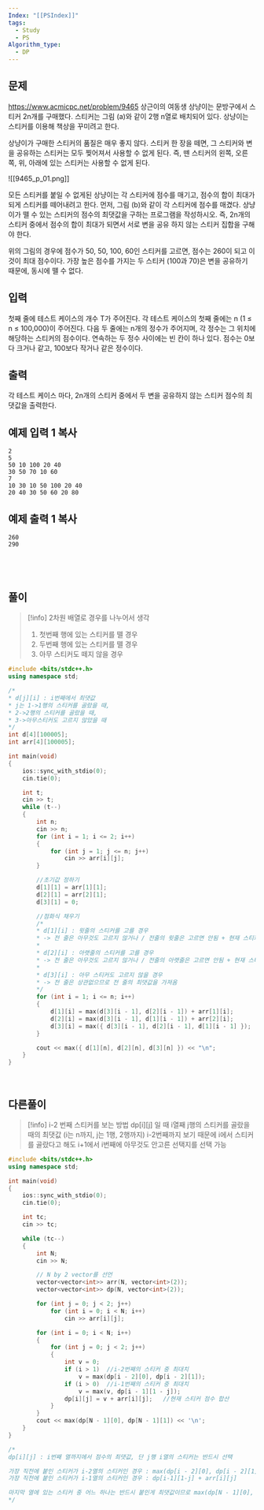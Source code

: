 ```yaml
---
Index: "[[PSIndex]]"
tags:
  - Study
  - PS
Algorithm_type:
  - DP
---
```


## 문제
https://www.acmicpc.net/problem/9465
상근이의 여동생 상냥이는 문방구에서 스티커 2n개를 구매했다. 스티커는 그림 (a)와 같이 2행 n열로 배치되어 있다. 상냥이는 스티커를 이용해 책상을 꾸미려고 한다.

상냥이가 구매한 스티커의 품질은 매우 좋지 않다. 스티커 한 장을 떼면, 그 스티커와 변을 공유하는 스티커는 모두 찢어져서 사용할 수 없게 된다. 즉, 뗀 스티커의 왼쪽, 오른쪽, 위, 아래에 있는 스티커는 사용할 수 없게 된다.

![[9465_p_01.png]]

모든 스티커를 붙일 수 없게된 상냥이는 각 스티커에 점수를 매기고, 점수의 합이 최대가 되게 스티커를 떼어내려고 한다. 먼저, 그림 (b)와 같이 각 스티커에 점수를 매겼다. 상냥이가 뗄 수 있는 스티커의 점수의 최댓값을 구하는 프로그램을 작성하시오. 즉, 2n개의 스티커 중에서 점수의 합이 최대가 되면서 서로 변을 공유 하지 않는 스티커 집합을 구해야 한다.

위의 그림의 경우에 점수가 50, 50, 100, 60인 스티커를 고르면, 점수는 260이 되고 이 것이 최대 점수이다. 가장 높은 점수를 가지는 두 스티커 (100과 70)은 변을 공유하기 때문에, 동시에 뗄 수 없다.

## 입력

첫째 줄에 테스트 케이스의 개수 T가 주어진다. 각 테스트 케이스의 첫째 줄에는 n (1 ≤ n ≤ 100,000)이 주어진다. 다음 두 줄에는 n개의 정수가 주어지며, 각 정수는 그 위치에 해당하는 스티커의 점수이다. 연속하는 두 정수 사이에는 빈 칸이 하나 있다. 점수는 0보다 크거나 같고, 100보다 작거나 같은 정수이다. 

## 출력

각 테스트 케이스 마다, 2n개의 스티커 중에서 두 변을 공유하지 않는 스티커 점수의 최댓값을 출력한다.

## 예제 입력 1 복사

```
2
5
50 10 100 20 40
30 50 70 10 60
7
10 30 10 50 100 20 40
20 40 30 50 60 20 80
```

## 예제 출력 1 복사

```
260
290
```
   
---
## 풀이
> [!info] 2차원 배열로 경우를 나누어서 생각
> 1. 첫번째 행에 있는 스티커를 뗄 경우
> 2. 두번째 행에 있는 스티커를 뗄 경우
> 3. 아무 스티커도 떼지 않을 경우
```cpp
#include <bits/stdc++.h>
using namespace std;

/*
* d[j][i] : i번째에서 최댓값 
* j는 1->1행의 스티커를 골랐을 때, 
* 2->2행의 스티커를 골랐을 때, 
* 3->아무스티커도 고르지 않았을 때
*/
int d[4][100005];	
int arr[4][100005];

int main(void) 
{
	ios::sync_with_stdio(0);
	cin.tie(0);

	int t;
	cin >> t;
	while (t--)
	{
		int n;
		cin >> n;
		for (int i = 1; i <= 2; i++)
		{
			for (int j = 1; j <= n; j++)
				cin >> arr[i][j];
		}

		//초기값 정하기
		d[1][1] = arr[1][1];
		d[2][1] = arr[2][1];
		d[3][1] = 0;

		//점화식 채우기
		/*
		* d[1][i] : 윗줄의 스티커를 고를 경우 
		* -> 전 줄은 아무것도 고르지 않거나 / 전줄의 윗줄은 고르면 안됨 + 현재 스티커의 점수
		* 
		* d[2][i] : 아랫줄의 스티커를 고를 경우 
		* -> 전 줄은 아무것도 고르지 않거나 / 전줄의 아랫줄은 고르면 안됨 + 현재 스티커의 점수
		* 
		* d[3][i] : 아무 스티커도 고르지 않을 경우 
		* -> 전 줄은 상관없으므로 전 줄의 최댓값을 가져옴
		*/
		for (int i = 1; i <= n; i++)
		{
			d[1][i] = max(d[3][i - 1], d[2][i - 1]) + arr[1][i];
			d[2][i] = max(d[3][i - 1], d[1][i - 1]) + arr[2][i];
			d[3][i] = max({ d[3][i - 1], d[2][i - 1], d[1][i - 1] });
		}

		cout << max({ d[1][n], d[2][n], d[3][n] }) << "\n";
	}
}
```
   
   
## 다른풀이
> [!info] i-2 번째 스티커를 보는 방법
> dp\[i]\[j] 일 때 i열째 j행의 스티커를 골랐을 때의 최댓값 (i는 n까지, j는 1행, 2행까지)
> i-2번째까지 보기 때문에 i에서 스티커를 골랐다고 해도 i+1에서 i번째에 아무것도 안고른 선택지를 선택 가능
```cpp
#include <bits/stdc++.h>
using namespace std;

int main(void) 
{
	ios::sync_with_stdio(0);
	cin.tie(0);

	int tc;
	cin >> tc;

	while (tc--) 
	{
		int N;
		cin >> N;

		// N by 2 vector를 선언
		vector<vector<int>> arr(N, vector<int>(2));  
		vector<vector<int>> dp(N, vector<int>(2));

		for (int j = 0; j < 2; j++)
			for (int i = 0; i < N; i++)
				cin >> arr[i][j];

		for (int i = 0; i < N; i++) 
		{
			for (int j = 0; j < 2; j++) 
			{
				int v = 0;
				if (i > 1)	//i-2번째의 스티커 중 최대치
					v = max(dp[i - 2][0], dp[i - 2][1]);
				if (i > 0)	//i-1번째의 스티커 중 최대치
					v = max(v, dp[i - 1][1 - j]);
				dp[i][j] = v + arr[i][j];	//현재 스티커 점수 합산
			}
		}
		cout << max(dp[N - 1][0], dp[N - 1][1]) << '\n';
	}
}

/*
dp[i][j] : i번째 열까지에서 점수의 최댓값, 단 j행 i열의 스티커는 반드시 선택

가장 직전에 붙인 스티커가 i-2열의 스티커인 경우 : max(dp[i - 2][0], dp[i - 2][1]) + arr[i][j]
가장 직전에 붙인 스티커가 i-1열의 스티커인 경우 : dp[i-1][1-j] + arr[i][j]

마지막 열에 있는 스티커 중 어느 하나는 반드시 붙인게 최댓값이므로 max(dp[N - 1][0], dp[N - 1][1])을 계산하면 됨
*/
```